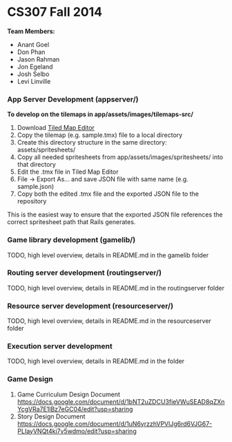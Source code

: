 # CS307 Fall 2014

**Team Members:**

 - Anant Goel
 - Don Phan
 - Jason Rahman
 - Jon Egeland
 - Josh Selbo
 - Levi Linville


### App Server Development (appserver/)

**To develop on the tilemaps in app/assets/images/tilemaps-src/**

1. Download [Tiled Map Editor](http://www.mapeditor.org/)
2. Copy the tilemap (e.g. sample.tmx) file to a local directory
3. Create this directory structure in the same directory: assets/spritesheets/
4. Copy all needed spritesheets from app/assets/images/spritesheets/ into that directory
5. Edit the .tmx file in Tiled Map Editor
6. File -> Export As... and save JSON file with same name (e.g. sample.json)
7. Copy both the edited .tmx file and the exported JSON file to the repository

This is the easiest way to ensure that the exported JSON file references the correct spritesheet path that Rails generates.

### Game library development (gamelib/)

TODO, high level overview, details in README.md in the gamelib folder

### Routing server development (routingserver/)

TODO, high level overview, details in README.md in the routingserver folder

### Resource server development (resourceserver/)

TODO, high level overview, details in README.md in the resourceserver folder

### Execution server development

TODO, high level overview, details in README.md in the folder

### Game Design
1. Game Curriculum Design Document 
    https://docs.google.com/document/d/1bNT2uZDCU3fieVWuSEAD8qZXnYcgVRa7E1lBz7eGC04/edit?usp=sharing
2. Story Design Document
    https://docs.google.com/document/d/1uN6yrzzhVPVlJg6rd6VJG67-PLIayVNQt4ki7v5wdmo/edit?usp=sharing

